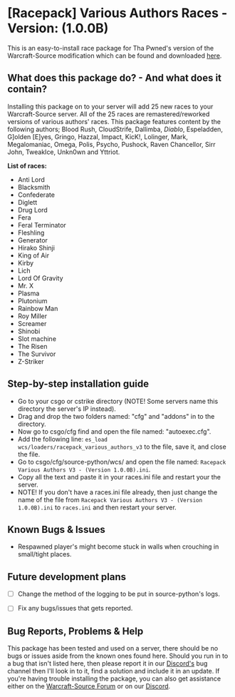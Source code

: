 # [Racepack] Various Authors Races - Version: (1.0.0B)
This is an easy-to-install race package for Tha Pwned's version of the Warcraft-Source modification which can be found and downloaded [here](https://github.com/ThaPwned/WCS).


## What does this package do? - And what does it contain?
Installing this package on to your server will add 25 new races to your Warcraft-Source server.
All of the 25 races are remastered/reworked versions of various authors' races. This package features content by the following authors; Blood Rush, CloudStrife, Dallimba, $Diablo$, Espeladden, G]olden [E]yes, Gringo, Hazzal, Impact, KicK!, Lolinger, Mark, Megalomaniac, Omega, Polis, Psycho, Pushock, Raven Chancellor, Sirr John, TweakIce, Unkn0wn and Yttriot.



**List of races:**
- Anti Lord
- Blacksmith
- Confederate
- Diglett
- Drug Lord
- Fera
- Feral Terminator
- Fleshling
- Generator
- Hirako Shinji
- King of Air
- Kirby
- Lich
- Lord Of Gravity
- Mr. X
- Plasma
- Plutonium
- Rainbow Man
- Roy Miller
- Screamer
- Shinobi
- Slot machine
- The Risen
- The Survivor
- Z-Striker


## Step-by-step installation guide
- Go to your csgo or cstrike directory (NOTE! Some servers name this directory the server's IP instead).
- Drag and drop the two folders named: "cfg" and "addons" in to the directory.
- Now go to csgo/cfg find and open the file named: "autoexec.cfg".
- Add the following line: ```es_load wcs/loaders/racepack_various_authors_v3``` to the file, save it, and close the file.
- Go to csgo/cfg/source-python/wcs/ and open the file named: ```Racepack Various Authors V3 - (Version 1.0.0B).ini```.
- Copy all the text and paste it in your races.ini file and restart your the server.
- NOTE! If you don't have a races.ini file already, then just change the name of the file from ```Racepack Various Authors V3 - (Version 1.0.0B).ini``` to ```races.ini``` and then restart your server.


## Known Bugs & Issues
- Respawned player's might become stuck in walls when crouching in small/tight places.


## Future development plans
- [ ] Change the method of the logging to be put in source-python's logs.
- [ ] Fix any bugs/issues that gets reported.


## Bug Reports, Problems & Help
This package has been tested and used on a server, there should be no bugs or issues aside from the known ones found here.
Should you run in to a bug that isn't listed here, then please report it in our [Discord's](https://discord.gg/2DnAXkF) bug channel then I'll look in to it, find a solution and include it in an update.
If you're having trouble installing the package, you can also get assistance either on the [Warcraft-Source Forum](http://warcraft-source.com/) or on our [Discord](https://discord.gg/2DnAXkF).

